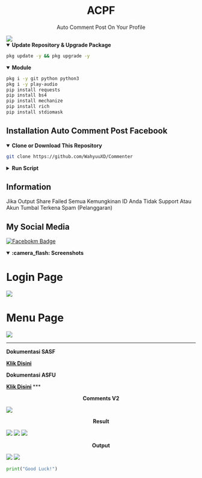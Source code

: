 <h1 align='center'>ACPF</h1>
<p align='center'>Auto Comment Post On Your Profile</p>
<img src="/img/Commenter.png"/>
<details open>
  <summary><strong>Update Repository & Upgrade Package</strong></summary>
  
```bash
pkg update -y && pkg upgrade -y
```
</details>
<details open>
  <summary><strong>Module</strong></summary>
  
  ```bash
  pkg i -y git python python3
  pkg i -y play-audio
  pip install requests
  pip install bs4
  pip install mechanize
  pip install rich
  pip install stdiomask
  ```
</details>

## Installation Auto Comment Post Facebook

  <details open>
  <summary><strong>Clone or Download This Repository</strong></summary>

```bash
git clone https://github.com/WahyuuXD/Commenter
```
  </details>
  <details>
  <summary><strong>Run Script</strong></summary>

- Move to Folder

```bash
cd Commenter
```

- Update Repository
```bash
git pull
```
- Enter the Tools
```bash
python3 Run.py
```

</details>
  

<h2>Information</h2>
<p> Jika Output Share Failed Semua Kemungkinan ID Anda Tidak Support Atau Akun Tumbal Terkena Spam (Pelanggaran)</p>

## My Social Media
[![Facebokm Badge](https://img.shields.io/badge/-WahyuXD-blue?style=flat&logo=Facebook&.logoColor=blue&link=https://www.facebook.com/Wahyu.w4hyu.404/)](https://www.facebook.com/Wahyu.w4hyu.404)


  <details open>
  <summary><strong>:camera_flash: Screenshots</strong></summary>
  
   # Login Page
   <img src="/img/login.png">
   
   # Menu Page
   <img src="/img/menu.png">
   
   ***
   <b>
   <p>Dokumentasi SASF</p>
   <a href="https://github.com/WahyuuXD/SASF">Klik Disini</a>
   
   <p>Dokumentasi ASFU</p>
   <a href="https://github.com/WahyuuXD/unliShare">Klik Disini</a>
   </b>
   ***
   <p align="center"><b>Comments V2</b></p>
   <img src="/img/successv2.png" />
   <p align="center"><b>Result</b></p>
   <img src="/img/success.png"/>
   <img src="/img/failed.png"/>
   <img src="/img/result.png"/>
   <p align="center"><b>Output</b></p>
   <img src="/img/komen.png" />
   <img src="/img/resultv2.png" />
   </details>

```python
print("Good Luck!")
```
